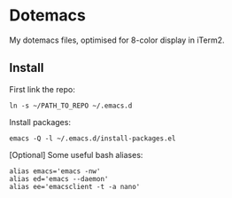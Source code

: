 Dotemacs
====

My dotemacs files, optimised for 8-color display in iTerm2.

Install
----

First link the repo:

```
ln -s ~/PATH_TO_REPO ~/.emacs.d
```

Install packages:

```
emacs -Q -l ~/.emacs.d/install-packages.el
```

[Optional] Some useful bash aliases:

```
alias emacs='emacs -nw'
alias ed='emacs --daemon'
alias ee='emacsclient -t -a nano'
```
